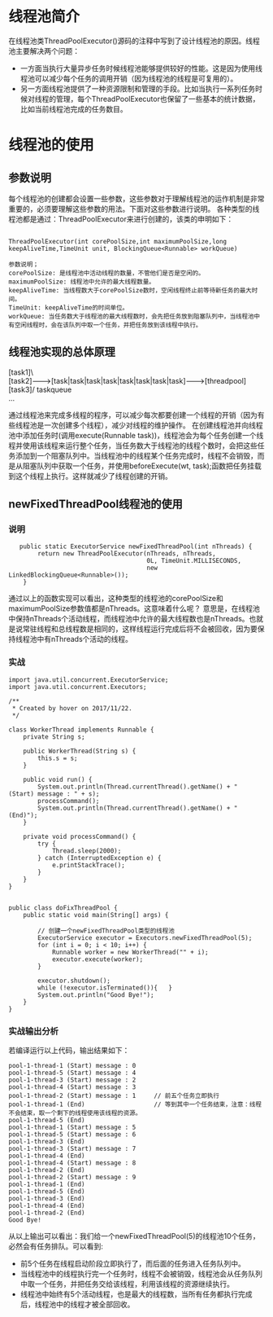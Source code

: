 
# 线程池简介

在线程池类ThreadPoolExecutor()源码的注释中写到了设计线程池的原因。线程池主要解决两个问题：

* 一方面当执行大量异步任务时候线程池能够提供较好的性能。这是因为使用线程池可以减少每个任务的调用开销（因为线程池的线程是可复用的）。
* 另一方面线程池提供了一种资源限制和管理的手段。比如当执行一系列任务时候对线程的管理，每个ThreadPoolExecutor也保留了一些基本的统计数据，比如当前线程池完成的任务数目。


# 线程池的使用

## 参数说明
每个线程池的创建都会设置一些参数，这些参数对于理解线程池的运作机制是非常重要的，必须要理解这些参数的用法。下面对这些参数进行说明。
各种类型的线程池都是通过：ThreadPoolExecutor来进行创建的，该类的申明如下：

```

ThreadPoolExecutor(int corePoolSize,int maximumPoolSize,long keepAliveTime,TimeUnit unit, BlockingQueue<Runnable> workQueue)

参数说明；
corePoolSize: 是线程池中活动线程的数量，不管他们是否是空闲的。
maximumPoolSize: 线程池中允许的最大线程数量。
keepAliveTime: 当线程数大于corePoolSize数时，空闲线程终止前等待新任务的最大时间。
TimeUnit: keepAliveTime的时间单位。
workQueue: 当任务数大于线程池的最大线程数时，会先把任务放到阻塞队列中，当线程池中有空闲线程时，会在该队列中取一个任务，并把任务放到该线程中执行。

```

## 线程池实现的总体原理

[task1]\                                            
[task2]--->[task|task|task|task|task|task|task|task]--->[threadpool]
[task3]/                   taskqueue                
...

通过线程池来完成多线程的程序，可以减少每次都要创建一个线程的开销（因为有些线程池是一次创建多个线程），减少对线程的维护操作。
在创建线程池并向线程池中添加任务时(调用execute(Runnable task))，线程池会为每个任务创建一个线程并使用该线程来运行整个任务，当任务数大于线程池的线程个数时，会把这些任务添加到一个阻塞队列中。当线程池中的线程某个任务完成时，线程不会销毁，而是从阻塞队列中获取一个任务，并使用beforeExecute(wt, task);函数把任务挂载到这个线程上执行。这样就减少了线程创建的开销。


## newFixedThreadPool线程池的使用

### 说明

```
   public static ExecutorService newFixedThreadPool(int nThreads) {
        return new ThreadPoolExecutor(nThreads, nThreads,
                                      0L, TimeUnit.MILLISECONDS,
                                      new LinkedBlockingQueue<Runnable>());
    }

```

通过以上的函数实现可以看出，这种类型的线程池的corePoolSize和maximumPoolSize参数值都是nThreads。这意味着什么呢？
意思是，在线程池中保持nThreads个活动线程，而线程池中允许的最大线程数也是nThreads。也就是说常驻线程和总线程数是相同的，这样线程运行完成后将不会被回收，因为要保持线程池中有nThreads个活动的线程。


### 实战

```
import java.util.concurrent.ExecutorService;
import java.util.concurrent.Executors;

/**
 * Created by hover on 2017/11/22.
 */

class WorkerThread implements Runnable {
    private String s;

    public WorkerThread(String s) {
        this.s = s;
    }

    public void run() {
        System.out.println(Thread.currentThread().getName() + " (Start) message : " + s);
        processCommand();
        System.out.println(Thread.currentThread().getName() + " (End)");
    }

    private void processCommand() {
        try {
            Thread.sleep(2000);
        } catch (InterruptedException e) {
            e.printStackTrace();
        }
    }
}


public class doFixThreadPool {
    public static void main(String[] args) {

        // 创建一个newFixedThreadPool类型的线程池
        ExecutorService executor = Executors.newFixedThreadPool(5);
        for (int i = 0; i < 10; i++) {
            Runnable worker = new WorkerThread("" + i);
            executor.execute(worker);
        }

        executor.shutdown();
        while (!executor.isTerminated()){   }
        System.out.println("Good Bye!");
    }
}

```

### 实战输出分析

若编译运行以上代码，输出结果如下：

```
pool-1-thread-1 (Start) message : 0
pool-1-thread-5 (Start) message : 4
pool-1-thread-3 (Start) message : 2
pool-1-thread-4 (Start) message : 3
pool-1-thread-2 (Start) message : 1     // 前五个任务立即执行
pool-1-thread-1 (End)                   // 等到其中一个任务结束，注意：线程不会结束，取一个剩下的线程使用该线程的资源。
pool-1-thread-5 (End)
pool-1-thread-1 (Start) message : 5
pool-1-thread-5 (Start) message : 6
pool-1-thread-3 (End)
pool-1-thread-3 (Start) message : 7
pool-1-thread-4 (End)
pool-1-thread-4 (Start) message : 8
pool-1-thread-2 (End)
pool-1-thread-2 (Start) message : 9
pool-1-thread-1 (End)
pool-1-thread-5 (End)
pool-1-thread-3 (End)
pool-1-thread-4 (End)
pool-1-thread-2 (End)
Good Bye!
```

从以上输出可以看出：我们给一个newFixedThreadPool(5)的线程池10个任务，必然会有任务排队。可以看到:
* 前5个任务在线程启动阶段立即执行了，而后面的任务进入任务队列中。
* 当线程池中的线程执行完一个任务时，线程不会被销毁，线程池会从任务队列中取一个任务，并把任务交给该线程，利用该线程的资源继续执行。
* 线程池中始终有5个活动线程，也是最大的线程数，当所有任务都执行完成后，线程池中的线程才被全部回收。


